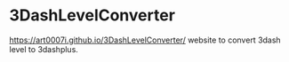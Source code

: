 # 3DashLevelConverter
https://art0007i.github.io/3DashLevelConverter/
website to convert 3dash level to 3dashplus.
